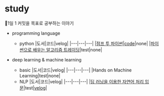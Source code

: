 # study
🐜1일 1 커밋을 목표로 공부하는 이야기
* programming language
  * python
    |도서|코드|velog|
    |---|---|---|
    |[점프 투 파이썬](https://wikidocs.net/book/1)|[code](https://github.com/yeojiyoon/study/tree/main/python/jump_to_python)|none|
    |[파이썬으로 배우는 알고리즘 트레이딩](https://wikidocs.net/book/110)|test|none|
    
* deep learning & machine learning
  * basic
    |도서|코드|velog|
    |---|---|---|
    |Hands on Machine Learning|test|none|
  * NLP 
    |도서|코드|velog|
    |---|---|---|
    |[딥 러닝을 이용한 자연어 처리 입문](https://wikidocs.net/book/2155)|test|[velog](https://velog.io/@yeojiyoon/series/%EB%94%A5-%EB%9F%AC%EB%8B%9D%EC%9D%84-%EC%9C%84%ED%95%9C-%EC%9E%90%EC%97%B0%EC%96%B4%EC%B2%98%EB%A6%AC-%EC%9E%85%EB%AC%B8)|
  
